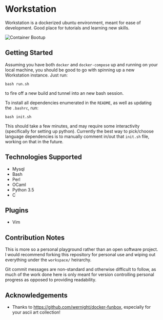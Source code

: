 # Workstation
Workstation is a dockerized ubuntu environment, meant for ease of development. Good place for tutorials and learning new skills.

![Container Bootup](https://github.com/AlexMapley/workstation/blob/master/art/bootup.png)

## Getting Started
Assuming you have both `docker` and `docker-compose` up and running on your local machine, you should be good to go with spinning up a new Workstation instance. Just run:

```
bash run.sh
```

to fire off a new build and tunnel into an new bash session.

To install all dependencies enumerated in the `README`, as well as updating the `.bashrc`, run:

```
bash init.sh
```

This should take a few minutes, and may require some interactivity (specifically for setting up python). Currently the best way to pick/choose language dependencies is to manually comment in/out that `init.sh` file, working on that in the future. 

## Technologies Supported
- Mysql
- Bash
- Perl
- OCaml
- Python 3.5
- C


## Plugins
- Vim

## Contribution Notes
This is more so a personal playground rather than an open software project. I would recommend forking this repository for personal use and wiping out everything under the `workspace/` heirarchy.

Git commit messages are non-standard and otherwise difficult to follow, as much of the work done here is only meant for version controlling personal progress as opposed to providing readability.

## Acknowledgements
- Thanks to https://github.com/wernight/docker-funbox, especially for your ascii art collection!